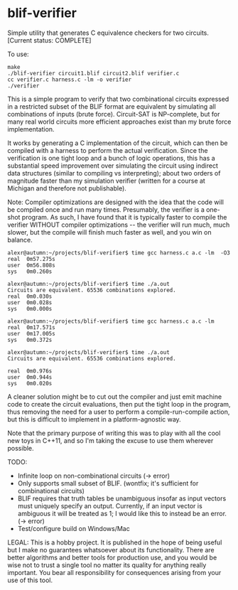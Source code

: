 blif-verifier
=============

Simple utility that generates C equivalence checkers for two circuits. [Current status: COMPLETE]

To use:

    make
    ./blif-verifier circuit1.blif circuit2.blif verifier.c
    cc verifier.c harness.c -lm -o verifier
    ./verifier

This is a simple program to verify that two combinational circuits expressed in
a restricted subset of the BLIF format are equivalent by simulating all
combinations of inputs (brute force). Circuit-SAT is NP-complete, but for many
real world circuits more efficient approaches exist than my brute force
implementation.

It works by generating a C implementation of the circuit, which can then be
compiled with a harness to perform the actual verification. Since the
verification is one tight loop and a bunch of logic operations, this has a
substantial speed improvement over simulating the circuit using indirect
data structures (similar to compiling vs interpreting); about two orders
of magnitude faster than my simulation verifier (written for a course at
Michigan and therefore not publishable).

Note: Compiler optimizations are designed with the idea that the code will
be compiled once and run many times. Presumably, the verifier is a one-shot
program. As such, I have found that it is typically faster to compile the
verifier WITHOUT compiler optimizations -- the verifier will run much, much
slower, but the compile will finish much faster as well, and you win on
balance.

    alexr@autumn:~/projects/blif-verifier$ time gcc harness.c a.c -lm  -O3
    real  0m57.275s
    user  0m56.808s
    sys   0m0.260s
    
    alexr@autumn:~/projects/blif-verifier$ time ./a.out
    Circuits are equivalent. 65536 combinations explored.
    real  0m0.030s
    user  0m0.028s
    sys   0m0.000s
    
    alexr@autumn:~/projects/blif-verifier$ time gcc harness.c a.c -lm 
    real  0m17.571s
    user  0m17.005s
    sys   0m0.372s
    
    alexr@autumn:~/projects/blif-verifier$ time ./a.out
    Circuits are equivalent. 65536 combinations explored.
    
    real  0m0.976s
    user  0m0.944s
    sys   0m0.020s
    
A cleaner solution might be to cut out the compiler and just emit machine
code to create the circuit evaluations, then put the tight loop in the
program, thus removing the need for a user to perform a compile-run-compile
action, but this is difficult to implement in a platform-agnostic way.

Note that the primary purpose of writing this was to play with all the cool
new toys in C++11, and so I'm taking the excuse to use them wherever possible.

TODO:
* Infinite loop on non-combinational circuits (-> error)
* Only supports small subset of BLIF.
  (wontfix; it's sufficient for combinational circuits)
* BLIF requires that truth tables be unambiguous insofar as input vectors must
  uniquely specify an output. Currently, if an input vector is ambiguous it will
  be treated as 1; I would like this to instead be an error. (-> error)
* Test/configure build on Windows/Mac

LEGAL:
This is a hobby project. It is published in the hope of being useful but I make
no guarantees whatsoever about its functionality. There are better algorithms and
better tools for production use, and you would be wise not to trust a single tool
no matter its quality for anything really important. You bear all responsibility
for consequences arising from your use of this tool.
